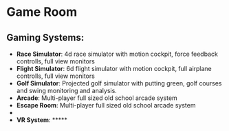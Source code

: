 # Game Room

## Gaming Systems:
- **Race Simulator**: 4d race simulator with motion cockpit, force feedback controlls, full view monitors
- **Flight Simulator**: 6d flight simulator with motion cockpit, full airplane controlls, full view monitors
- **Golf Simulator**:  Projected golf simulator with putting green, golf courses and swing monitoring and analysis.
- **Arcade**:  Multi-player full sized old school arcade system
- **Escape Room**:  Multi-player full sized old school arcade system
- 
- **VR System**:  *****
